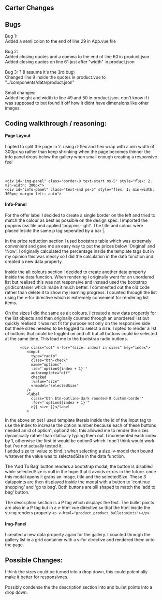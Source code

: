 ## Carter Changes

<h2>Bugs</h2>
Bug 1:<br>
Added a semi colon to the end of line 29 in App.vue file
<br>
<br>
Bug 2:<br>
Added closing quotes and a comma to the end of line 60 in product.json
Added closing quotes on line 61 just after "width" in product.json
<br>
<br>
Bug 3: ? (I assume it's the 3rd bug)<br>
Changed line 9 inside the quotes in product.vue to "../components/data/product.json"
<br>
<br>
Small changes:<br>
Added height and width to line 49 and 50 in product.json. don't know if i was supposed to but found it off how it didnt have dimensions like other images.

<h2>Coding walkthrough / reasoning:</h2>
<h4>Page Layout</h4>
I opted to split the page in 2. using d-flex and flex wrap with a min width of 300px so rather than keep shrinking when the page becomes thinner the info panel drops below the gallery when small enough creating a responsive feel<br>
<br></br>

    <div id="img-panel" class="border-0 text-start ms-5" style="flex: 2; min-width: 300px">
    <div id="info-panel" class="text-end pe-5" style="flex: 1; min-width: 300px; margin-left: auto">

<h4>Info-Panel</h4>
For the offer label I decided to create a single border on the left and tried to match the colour as best as possible on the design spec. I imported the poppins css file and applied 'poppins-light'. 
The title and colour were placed inside the same p tag seperated by a bar |.<br>
<br>
In the price reduction section I used bootstrap table which was extremely convenient and gave me an easy way to put the prices below 'Original' and 'Now'. I originally calculated the percentage inside the template tags but in my opinion this was messy so I did the calculation in the data function and created a new data property.<br>
<br>
Inside the alt colours section I decided to create another data property inside the data function. When rendering I originally went for an unordered list but realised this was not responsive and instead used the bootstrap grid/container which made it much better. I commented out the old code rather than delete it to show my learning progress. I counted through the list using the v-for directive which is extremely convenient for rendering list items.<br>
<br>
On the sizes I did the same as alt colours. I created a new data propertly for the list objects and then originally counted through an unordered list but quickly realised it was not fit for purpose not only on the responsive side but these sizes needed to be toggled to select a size. I opted to render a list of buttons that could be toggled on and off but all buttons could be selected at the same time. This lead me to the bootstrap radio buttons.

           <div class="col" v-for="(size, index) in sizes" key="index">
              <input
                type="radio"
                class="btn-check"
                name="options"
                :id="`option${index + 1}`"
                autocomplete="off"
                checked
                :value="size"
                v-model="selectedSize"
              />
              <label
                class="btn btn-outline-dark rounded-0 custom-border"
                :for="`option${index + 1}`"
                >{{ size }}</label
              >

In the above snipet I used template literals inside the id of the Input tag to use the index to increase the option number because each of these buttons needed an id of option1, option2 etc, this allowed me to render the sizes dynamically rather than statically typing them out. I incremented each index by 1, otherwise the first id would be option0 which I don't think would work but i've not actually tested it.<br>
I added size to :value to bind it when selecting a size. v-model then bound whatever the value was to selectedSize in the data function.
<br>
<br>
The 'Add To Bag' button renders a bootstrap modal, the button is disabled while selectedSize is null in the hope that it avoids errors in the future. once this modal opens it grabs an image, title and the selectedSize. These 3 datapoints are then displayed inside the modal with a button to 'continue shopping' and 'go to bag'. Both buttons are pill shaped to match the 'add to bag' button.
<br>
<br>
The description section is a P tag which displays the text. The bullet points are also in a P tag but in a v-html vue directive so that the html inside the string renders properly `<p v-html="product.product_bulletpoints"></p>`

<h4>Img-Panel</h4>
I created a new data property again for the gallery. I counted through the gallery list in a grid container with a v-for directive and rendered them onto the page.

<h2>Possible Changes:</h2>

I think the sizes could be turned into a drop down, this could potentially make it better for responsivnes. <br>
<br>
Possibly condense the the description section into and bullet points into a drop down.
